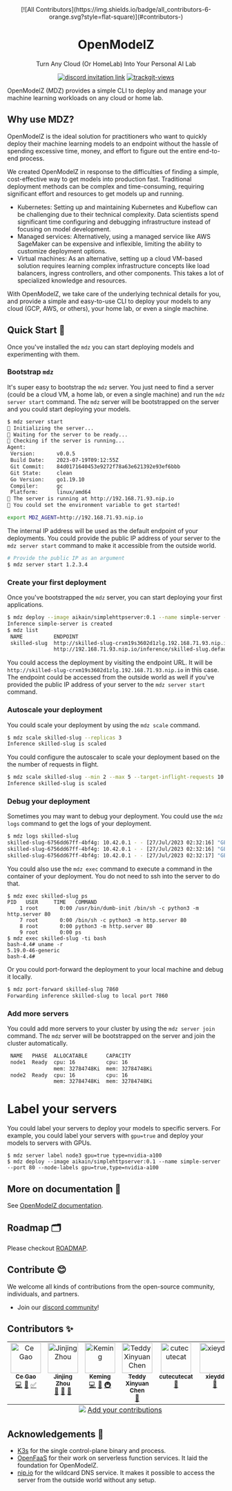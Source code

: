 <div align="center">
<!-- ALL-CONTRIBUTORS-BADGE:START - Do not remove or modify this section -->
[![All Contributors](https://img.shields.io/badge/all_contributors-6-orange.svg?style=flat-square)](#contributors-)
<!-- ALL-CONTRIBUTORS-BADGE:END -->

# OpenModelZ

Turn Any Cloud (Or HomeLab) Into Your Personal AI Lab

</div>

<p align=center>
<a href="https://discord.gg/KqswhpVgdU"><img alt="discord invitation link" src="https://dcbadge.vercel.app/api/server/KqswhpVgdU?style=flat"></a>
<a href="https://twitter.com/TensorChord"><img src="https://img.shields.io/twitter/follow/tensorchord?style=social" alt="trackgit-views" /></a>
</p>

OpenModelZ (MDZ) provides a simple CLI to deploy and manage your machine learning workloads on any cloud or home lab.

## Why use MDZ?

OpenModelZ is the ideal solution for practitioners who want to quickly deploy their machine learning models to an endpoint without the hassle of spending excessive time, money, and effort to figure out the entire end-to-end process.

We created OpenModelZ in response to the difficulties of finding a simple, cost-effective way to get models into production fast. Traditional deployment methods can be complex and time-consuming, requiring significant effort and resources to get models up and running.

- Kubernetes: Setting up and maintaining Kubernetes and Kubeflow can be challenging due to their technical complexity. Data scientists spend significant time configuring and debugging infrastructure instead of focusing on model development.
- Managed services: Alternatively, using a managed service like AWS SageMaker can be expensive and inflexible, limiting the ability to customize deployment options.
- Virtual machines: As an alternative, setting up a cloud VM-based solution requires learning complex infrastructure concepts like load balancers, ingress controllers, and other components. This takes a lot of specialized knowledge and resources.

With OpenModelZ, we take care of the underlying technical details for you, and provide a simple and easy-to-use CLI to deploy your models to any cloud (GCP, AWS, or others), your home lab, or even a single machine.

## Quick Start 🚀

Once you've installed the `mdz` you can start deploying models and experimenting with them.

### Bootstrap `mdz`

It's super easy to bootstrap the `mdz` server. You just need to find a server (could be a cloud VM, a home lab, or even a single machine) and run the `mdz server start` command. The `mdz` server will be bootstrapped on the server and you could start deploying your models.

```bash
$ mdz server start
🚧 Initializing the server...
🚧 Waiting for the server to be ready...
🐋 Checking if the server is running...
Agent:
 Version:       v0.0.5
 Build Date:    2023-07-19T09:12:55Z
 Git Commit:    84d0171640453e9272f78a63e621392e93ef6bbb
 Git State:     clean
 Go Version:    go1.19.10
 Compiler:      gc
 Platform:      linux/amd64
🐳 The server is running at http://192.168.71.93.nip.io
🎉 You could set the environment variable to get started!

export MDZ_AGENT=http://192.168.71.93.nip.io
```

The internal IP address will be used as the default endpoint of your deployments. You could provide the public IP address of your server to the `mdz server start` command to make it accessible from the outside world.

```bash
# Provide the public IP as an argument
$ mdz server start 1.2.3.4
```

### Create your first deployment

Once you've bootstrapped the `mdz` server, you can start deploying your first applications.

```bash
$ mdz deploy --image aikain/simplehttpserver:0.1 --name simple-server --port 80
Inference simple-server is created
$ mdz list
 NAME          ENDPOINT                                                    STATUS  REPLICAS 
 skilled-slug  http://skilled-slug-crxm19s3602d1zlg.192.168.71.93.nip.io   Ready   1/1      
               http://192.168.71.93.nip.io/inference/skilled-slug.default                               
```

You could access the deployment by visiting the endpoint URL. It will be `http://skilled-slug-crxm19s3602d1zlg.192.168.71.93.nip.io` in this case. The endpoint could be accessed from the outside world as well if you've provided the public IP address of your server to the `mdz server start` command.

### Autoscale your deployment

You could scale your deployment by using the `mdz scale` command.

```bash
$ mdz scale skilled-slug --replicas 3
Inference skilled-slug is scaled
```

You could configure the autoscaler to scale your deployment based on the the number of requests in flight.

```bash
$ mdz scale skilled-slug --min 2 --max 5 --target-inflight-requests 10
Inference skilled-slug is scaled
```

### Debug your deployment

Sometimes you may want to debug your deployment. You could use the `mdz logs` command to get the logs of your deployment.

```bash
$ mdz logs skilled-slug
skilled-slug-6756dd67ff-4bf4g: 10.42.0.1 - - [27/Jul/2023 02:32:16] "GET / HTTP/1.1" 200 -
skilled-slug-6756dd67ff-4bf4g: 10.42.0.1 - - [27/Jul/2023 02:32:16] "GET / HTTP/1.1" 200 -
skilled-slug-6756dd67ff-4bf4g: 10.42.0.1 - - [27/Jul/2023 02:32:17] "GET / HTTP/1.1" 200 -
```

You could also use the `mdz exec` command to execute a command in the container of your deployment. You do not need to ssh into the server to do that.

```
$ mdz exec skilled-slug ps
PID   USER     TIME   COMMAND
    1 root       0:00 /usr/bin/dumb-init /bin/sh -c python3 -m http.server 80
    7 root       0:00 /bin/sh -c python3 -m http.server 80
    8 root       0:00 python3 -m http.server 80
    9 root       0:00 ps
$ mdz exec skilled-slug -ti bash
bash-4.4# uname -r
5.19.0-46-generic
bash-4.4# 
```

Or you could port-forward the deployment to your local machine and debug it locally.

```bash
$ mdz port-forward skilled-slug 7860
Forwarding inference skilled-slug to local port 7860
```

### Add more servers

You could add more servers to your cluster by using the `mdz server join` command. The `mdz` server will be bootstrapped on the server and join the cluster automatically.

```bash
 NAME   PHASE  ALLOCATABLE      CAPACITY        
 node1  Ready  cpu: 16          cpu: 16         
               mem: 32784748Ki  mem: 32784748Ki 
 node2  Ready  cpu: 16          cpu: 16         
               mem: 32784748Ki  mem: 32784748Ki 
```

# Label your servers

You could label your servers to deploy your models to specific servers. For example, you could label your servers with `gpu=true` and deploy your models to servers with GPUs.

```
$ mdz server label node3 gpu=true type=nvidia-a100
$ mdz deploy --image aikain/simplehttpserver:0.1 --name simple-server --port 80 --node-labels gpu=true,type=nvidia-a100
```

## More on documentation 📝

See [OpenModelZ documentation]().

## Roadmap 🗂️

Please checkout [ROADMAP]().

## Contribute 😊

We welcome all kinds of contributions from the open-source community, individuals, and partners.

- Join our [discord community](https://discord.gg/KqswhpVgdU)!

## Contributors ✨

<!-- ALL-CONTRIBUTORS-LIST:START - Do not remove or modify this section -->
<!-- prettier-ignore-start -->
<!-- markdownlint-disable -->
<table>
  <tbody>
    <tr>
      <td align="center" valign="top" width="14.28%"><a href="https://github.com/gaocegege"><img src="https://avatars.githubusercontent.com/u/5100735?v=4?s=70" width="70px;" alt="Ce Gao"/><br /><sub><b>Ce Gao</b></sub></a><br /><a href="https://github.com/tensorchord/openmodelz/commits?author=gaocegege" title="Code">💻</a> <a href="https://github.com/tensorchord/openmodelz/pulls?q=is%3Apr+reviewed-by%3Agaocegege" title="Reviewed Pull Requests">👀</a> <a href="#tutorial-gaocegege" title="Tutorials">✅</a></td>
      <td align="center" valign="top" width="14.28%"><a href="https://github.com/VoVAllen"><img src="https://avatars.githubusercontent.com/u/8686776?v=4?s=70" width="70px;" alt="Jinjing Zhou"/><br /><sub><b>Jinjing Zhou</b></sub></a><br /><a href="#question-VoVAllen" title="Answering Questions">💬</a> <a href="https://github.com/tensorchord/openmodelz/issues?q=author%3AVoVAllen" title="Bug reports">🐛</a> <a href="#ideas-VoVAllen" title="Ideas, Planning, & Feedback">🤔</a></td>
      <td align="center" valign="top" width="14.28%"><a href="https://blog.mapotofu.org/"><img src="https://avatars.githubusercontent.com/u/12974685?v=4?s=70" width="70px;" alt="Keming"/><br /><sub><b>Keming</b></sub></a><br /><a href="https://github.com/tensorchord/openmodelz/commits?author=kemingy" title="Code">💻</a> <a href="#design-kemingy" title="Design">🎨</a> <a href="#infra-kemingy" title="Infrastructure (Hosting, Build-Tools, etc)">🚇</a></td>
      <td align="center" valign="top" width="14.28%"><a href="https://github.com/tddschn"><img src="https://avatars.githubusercontent.com/u/45612704?v=4?s=70" width="70px;" alt="Teddy Xinyuan Chen"/><br /><sub><b>Teddy Xinyuan Chen</b></sub></a><br /><a href="https://github.com/tensorchord/openmodelz/commits?author=tddschn" title="Documentation">📖</a></td>
      <td align="center" valign="top" width="14.28%"><a href="https://github.com/cutecutecat"><img src="https://avatars.githubusercontent.com/u/19801166?v=4?s=70" width="70px;" alt="cutecutecat"/><br /><sub><b>cutecutecat</b></sub></a><br /><a href="#ideas-cutecutecat" title="Ideas, Planning, & Feedback">🤔</a></td>
      <td align="center" valign="top" width="14.28%"><a href="https://xieydd.github.io/"><img src="https://avatars.githubusercontent.com/u/20329697?v=4?s=70" width="70px;" alt="xieydd"/><br /><sub><b>xieydd</b></sub></a><br /><a href="#ideas-xieydd" title="Ideas, Planning, & Feedback">🤔</a></td>
    </tr>
  </tbody>
  <tfoot>
    <tr>
      <td align="center" size="13px" colspan="7">
        <img src="https://raw.githubusercontent.com/all-contributors/all-contributors-cli/1b8533af435da9854653492b1327a23a4dbd0a10/assets/logo-small.svg">
          <a href="https://all-contributors.js.org/docs/en/bot/usage">Add your contributions</a>
        </img>
      </td>
    </tr>
  </tfoot>
</table>

<!-- markdownlint-restore -->
<!-- prettier-ignore-end -->

<!-- ALL-CONTRIBUTORS-LIST:END -->

## Acknowledgements 🙏

- [K3s](https://github.com/k3s-io/k3s) for the single control-plane binary and process.
- [OpenFaaS](https://github.com/openfaas) for their work on serverless function services. It laid the foundation for OpenModelZ.
- [nip.io](https://nip.io/) for the wildcard DNS service. It makes it possible to access the server from the outside world without any setup.
